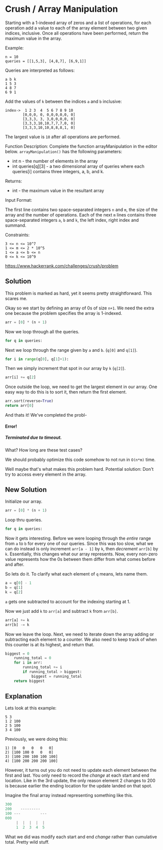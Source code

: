 # Crush / Array Manipulation
Starting with a 1-indexed array of zeros and a list of operations, for each operation add a value to each of the array element between two given indices, inclusive. Once all operations have been performed, return the maximum value in the array.

Example:
```
n = 10
queries = [[1,5,3], [4,8,7], [6,9,1]]
```
Queries are interpreted as follows:
```
a b k
1 5 3
4 8 7
6 9 1
```

Add the values of `k` between the indices `a` and `b` inclusive:
```
index->	 1 2 3  4  5 6 7 8 9 10
        [0,0,0, 0, 0,0,0,0,0, 0]
        [3,3,3, 3, 3,0,0,0,0, 0]
        [3,3,3,10,10,7,7,7,0, 0]
        [3,3,3,10,10,8,8,8,1, 0]
```

The largest value is `10` after all operations are performed.

Function Description:
Complete the function arrayManipulation in the editor below.
`arrayManipulation()` has the following parameters:
* int n - the number of elements in the array
* int queries[q][3] - a two dimensional array of queries where each queries[i] contains three integers, a, b, and k.

Returns:
* int - the maximum value in the resultant array

Input Format:

The first line contains two space-separated integers `n` and `m`, the size of the array and the number of operations.
Each of the next `m` lines contains three space-separated integers `a`, `b` and `k`, the left index, right index and summand.

Constraints:
```
3 <= n <= 10^7
1 <= m <= 2 * 10^5
1 <= a <= b <= n
0 <= k <= 10^9
```

https://www.hackerrank.com/challenges/crush/problem

## Solution

This problem is marked as hard, yet it seems pretty straightforward. This scares me.

Okay so we start by defining an array of 0s of size `n+1`. We need the extra one because the problem specifies the array is 1-indexed.
```python
arr = [0] * (n + 1)
```

Now we loop through all the queries.
```python
for q in queries:
```

Next we loop through the range given by `a` and `b`. (`q[0]` and `q[1]`).
```python
for i in range(q[0], q[1]+1):
```

Then we simply increment that spot in our array by `k` (`q[2]`).
```python
arr[i] += q[2]
```

Once outside the loop, we need to get the largest element in our array. One easy way to do this is to sort it, then return the first element.
```python
arr.sort(reverse=True)
return arr[0]
```

And thats it! We've completed the probl-

#### Error!
##### Terminated due to timeout.

What? How long are these test cases?

We should probably optimize this code somehow to not run in `O(n*m)` time.

Well maybe that's what makes this problem hard. Potential solution: Don't try to access every element in the array.

## New Solution

Initialize our array.
```python
arr = [0] * (n + 1)
```

Loop thru queries.
```python
for q in queries:
```

Now it gets interesting. Before we were looping through the *entire* range from `a` to `b` for every one of our queries. Since this was too slow, what we can do instead is only increment `arr[a - 1]` by `k`, then *decrement* `arr[b]` by `k`. Essentially, this changes what our array represents. Now, every non-zero value represents how the 0s between them differ from what comes before and after.

So lets do it. To clarify what each element of `q` means, lets name them.
```python
a = q[0] - 1
b = q[1]
k = q[2]
```
`a` gets one subtracted to account for the indexing starting at 1.

Now we just add `k` to `arr[a]` and subtract `k` from `arr[b]`.
```python
arr[a] += k
arr[b] -= k
```

Now we leave the loop. Next, we need to iterate down the array adding or subtracting each element to a counter. We also need to keep track of when this counter is at its highest, and return that.
```python
biggest = 0
    running_total = 0
    for i in arr:
        running_total += i
        if running_total > biggest:
            biggest = running_total
    return biggest
```

## Explanation

Lets look at this example:
```
5 3
1 2 100
2 5 100
3 4 100
```

Previously, we were doing this:
```
1) [0   0   0   0   0]
2) [100 100 0   0   0]
3) [100 200 100 100 100]
4) [100 200 200 200 100]
```
However, it turns out you do not need to update each element between the first and last. You only need to record the *change* at each start and end location. Like in the 3rd update, the only reason element 2 changes to 200 is because earlier the ending location for the update landed on that spot.

Imagine the final array instead representing something like this.
```python
300 
200    --------- 
100 ---         ---
000
     |  |  |  |  |
     1  2  3  4  5
```
What we did was modify each start and end *change* rather than cumulative total. Pretty wild stuff.
